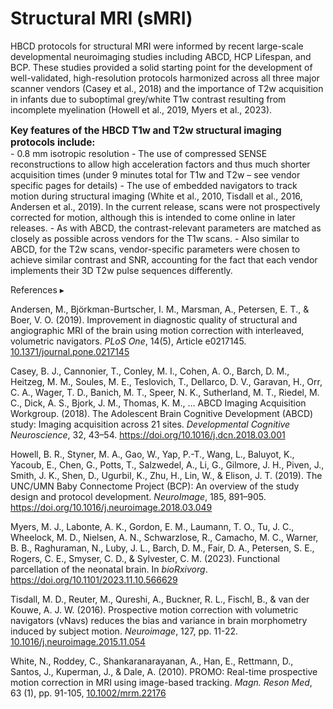 # Structural MRI (sMRI)

HBCD protocols for structural MRI were informed by recent large-scale developmental neuroimaging studies including ABCD, HCP Lifespan, and BCP. These studies provided a solid starting point for the development of well-validated, high-resolution protocols harmonized across all three major scanner vendors (Casey et al., 2018) and the importance of T2w acquisition in infants due to suboptimal grey/white T1w contrast resulting from incomplete myelination (Howell et al., 2019, Myers et al., 2023).

<p style="font-size: 1.1em; margin-bottom: 0px"><strong>Key features of the HBCD T1w and T2w structural imaging protocols include:</strong></p>
- 0.8 mm isotropic resolution
- The use of compressed SENSE reconstructions to allow high acceleration factors and thus much shorter acquisition times (under 9 minutes total for T1w and T2w – see vendor specific pages for details)
- The use of embedded navigators to track motion during structural imaging (White et al., 2010, Tisdall et al., 2016, Andersen et al., 2019). In the current release, scans were not prospectively corrected for motion, although this is intended to come online in later releases.
- As with ABCD, the contrast-relevant parameters are matched as closely as possible across vendors for the T1w scans.
- Also similar to ABCD, for the T2w scans, vendor-specific parameters were chosen to achieve similar contrast and SNR, accounting for the fact that each vendor implements their 3D T2w pulse sequences differently.

<p>
<div id="references-banner" class="references-banner" onclick="toggleCollapse(this)">
    <span class="text">References</span>
  <span class="arrow">▸</span>
</div>
<div class="references-collapsible-content">
<p>Andersen, M., Björkman-Burtscher, I. M., Marsman, A., Petersen, E. T., & Boer, V. O. (2019). Improvement in diagnostic quality of structural and angiographic MRI of the brain using motion correction with interleaved, volumetric navigators.
<em>PLoS One</em>, 14(5), Article e0217145. <a href="https://doi.org/10.1371/journal.pone.0217145">10.1371/journal.pone.0217145</a></p>

<p>Casey, B. J., Cannonier, T., Conley, M. I., Cohen, A. O., Barch, D. M., Heitzeg, M. M., Soules, M. E., Teslovich, T., Dellarco, D. V., Garavan, H., Orr, C. A., Wager, T. D., Banich, M. T., Speer, N. K., Sutherland, M. T., Riedel, M. C., Dick, A. S., Bjork, J. M., Thomas, K. M., … ABCD Imaging Acquisition Workgroup. (2018). The Adolescent Brain Cognitive Development (ABCD) study: Imaging acquisition across 21 sites. <em>Developmental Cognitive Neuroscience</em>, 32, 43–54. <a href="https://doi.org/10.1016/j.dcn.2018.03.001">https://doi.org/10.1016/j.dcn.2018.03.001</a></p>

<p>Howell, B. R., Styner, M. A., Gao, W., Yap, P.-T., Wang, L., Baluyot, K., Yacoub, E., Chen, G., Potts, T., Salzwedel, A., Li, G., Gilmore, J. H., Piven, J., Smith, J. K., Shen, D., Ugurbil, K., Zhu, H., Lin, W., & Elison, J. T. (2019). The UNC/UMN Baby Connectome Project (BCP): An overview of the study design and protocol development. <em>NeuroImage</em>, 185, 891–905. <a href="https://doi.org/10.1016/j.neuroimage.2018.03.049">https://doi.org/10.1016/j.neuroimage.2018.03.049</a></p>

<p>Myers, M. J., Labonte, A. K., Gordon, E. M., Laumann, T. O., Tu, J. C., Wheelock, M. D., Nielsen, A. N., Schwarzlose, R., Camacho, M. C., Warner, B. B., Raghuraman, N., Luby, J. L., Barch, D. M., Fair, D. A., Petersen, S. E., Rogers, C. E., Smyser, C. D., & Sylvester, C. M. (2023). Functional parcellation of the neonatal brain. In <em>bioRxivorg</em>. <a href="https://doi.org/10.1101/2023.11.10.566629">https://doi.org/10.1101/2023.11.10.566629</a></p>

<p>Tisdall, M. D., Reuter, M., Qureshi, A., Buckner, R. L., Fischl, B., & van der Kouwe, A. J. W. (2016). Prospective motion correction with volumetric navigators (vNavs) reduces the bias and variance in brain morphometry induced by subject motion. <em>Neuroimage</em>, 127, pp. 11-22. <a href="https://doi.org/10.1016/j.neuroimage.2015.11.054">10.1016/j.neuroimage.2015.11.054</a></p>

<p>White, N., Roddey, C., Shankaranarayanan, A., Han, E., Rettmann, D., Santos, J., Kuperman, J., & Dale, A. (2010). PROMO: Real-time prospective motion correction in MRI using image-based tracking. <em>Magn. Reson Med</em>, 63 (1), pp. 91-105, <a href="https://doi.org/10.1002/mrm.22176">10.1002/mrm.22176</a></p>
</div>
</p>